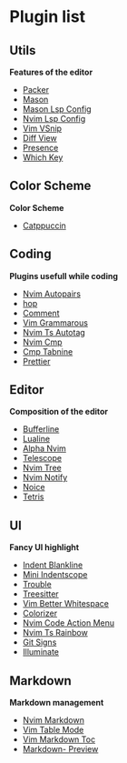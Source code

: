 # Plugin list

## Utils

**Features of the editor**

- [Packer](https://github.com/wbthomason/packer.nvim)
- [Mason](https://github.com/williamboman/mason.nvim)
- [Mason Lsp Config](https://github.com/williamboman/mason-lspconfig.nvim)
- [Nvim Lsp Config](https://github.com/neovim/nvim-lspconfig)
- [Vim VSnip](https://github.com/hrsh7th/vim-vsnip)
- [Diff View](https://github.com/sindrets/diffview.nvim)
- [Presence](https://github.com/andweeb/presence.nvim)
- [Which Key](https://github.com/folke/which-key.nvim)

## Color Scheme

**Color Scheme**

- [Catppuccin](https://github.com/catppuccin/nvim)

## Coding

**Plugins usefull while coding**

- [Nvim Autopairs](https://github.com/windwp/nvim-autopairs)
- [hop](https://github.com/phaazon/hop.nvim)
- [Comment](https://github.com/numToStr/Comment.nvim)
- [Vim Grammarous](https://github.com/rhysd/vim-grammarous)
- [Nvim Ts Autotag](https://github.com/windwp/nvim-ts-autotag)
- [Nvim Cmp](https://github.com/hrsh7th/nvim-cmp)
- [Cmp Tabnine](https://github.com/tzachar/cmp-tabnine)
- [Prettier](https://github.com/prettier/vim-prettier)

## Editor

**Composition of the editor**

- [Bufferline](https://github.com/akinsho/bufferline.nvim)
- [Lualine](https://github.com/nvim-lualine/lualine.nvim)
- [Alpha Nvim](https://www.google.com/search?q=alpha+nvim&oq=alpha+nvim&aqs=chrome..69i57.2016j0j4&sourceid=chrome&ie=UTF-8)
- [Telescope](https://github.com/nvim-telescope/telescope.nvim)
- [Nvim Tree](https://github.com/nvim-tree/nvim-tree.lua)
- [Nvim Notify](https://github.com/rcarriga/nvim-notify)
- [Noice](https://github.com/folke/noice.nvim)
- [Tetris](https://github.com/alec-gibson/nvim-tetris)

## UI

**Fancy UI highlight**

- [Indent Blankline](https://github.com/lukas-reineke/indent-blankline.nvim)
- [Mini Indentscope](https://github.com/echasnovski/mini.indentscope)
- [Trouble](https://github.com/folke/trouble.nvim)
- [Treesitter](https://github.com/nvim-treesitter/nvim-treesitter)
- [Vim Better Whitespace](https://github.com/ntpeters/vim-better-whitespace)
- [Colorizer](https://github.com/norcalli/nvim-colorizer.lua)
- [Nvim Code Action Menu](https://github.com/weilbith/nvim-code-action-menu)
- [Nvim Ts Rainbow](https://github.com/p00f/nvim-ts-rainbow)
- [Git Signs](https://github.com/lewis6991/gitsigns.nvim)
- [Illuminate](https://github.com/RRethy/vim-illuminate)

## Markdown

**Markdown management**
- [Nvim Markdown](https://github.com/ixru/nvim-markdown)
- [Vim Table Mode](https://github.com/dhruvasagar/vim-table-mode)
- [Vim Markdown Toc](https://github.com/mzlogin/vim-markdown-toc)
- [Markdown- Preview](https://github.com/iamcco/markdown-preview.nvim)
